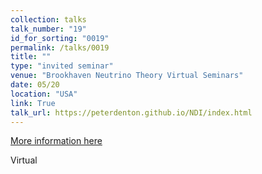 ```yaml
---
collection: talks
talk_number: "19"
id_for_sorting: "0019"
permalink: /talks/0019
title: "" 
type: "invited seminar"
venue: "Brookhaven Neutrino Theory Virtual Seminars"
date: 05/20
location: "USA"
link: True 
talk_url: https://peterdenton.github.io/NDI/index.html 
---
```


[More information here](https://peterdenton.github.io/NDI/index.html)

Virtual
